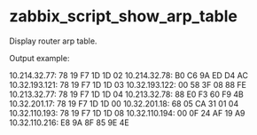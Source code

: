 # zabbix_script_show_arp_table

Display router arp table.

Output example:

10.214.32.77: 78 19 F7 1D 1D 02
10.214.32.78: B0 C6 9A ED D4 AC 
10.32.193.121: 78 19 F7 1D 1D 03
10.32.193.122: 00 58 3F 08 88 FE
10.213.32.77: 78 19 F7 1D 1D 04
10.213.32.78: 88 E0 F3 60 F9 4B 
10.32.201.17: 78 19 F7 1D 1D 00 
10.32.201.18: 68 05 CA 31 01 04 
10.32.110.193: 78 19 F7 1D 1D 08 
10.32.110.194: 00 0F 24 AF 19 A9 
10.32.110.216: E8 9A 8F 85 9E 4E
